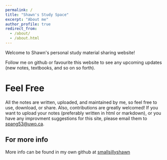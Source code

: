 ```yaml
---
permalink: /
title: "Shawn's Study Space"
excerpt: "About me"
author_profile: true
redirect_from: 
  - /about/
  - /about.html
---
```


Welcome to Shawn's personal study material sharing website!

Follow me on github or favourite this website to see any upcoming updates (new notes, textbooks, and so on so forth).


Feel Free 
======
All the notes are written, uploaded, and maintained by me, so feel free to use, download, or share.
Also, contributions are greatly welcomed! 
If you want to upload your notes (preferably written in html or markdown), or you have any improvment suggestions for this site, please email them to [spang53@uwo.ca](mailto:spang53@uwo.ca).



For more info
------
More info can be found in my own github at [smallsillyshawn](https://github.com/smallsillyshawn) 
